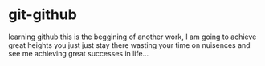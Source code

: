 # git-github
learning github
this is the beggining of another work, I am going to achieve great heights you just just stay there wasting your time on nuisences and see me achieving great successes in life...

